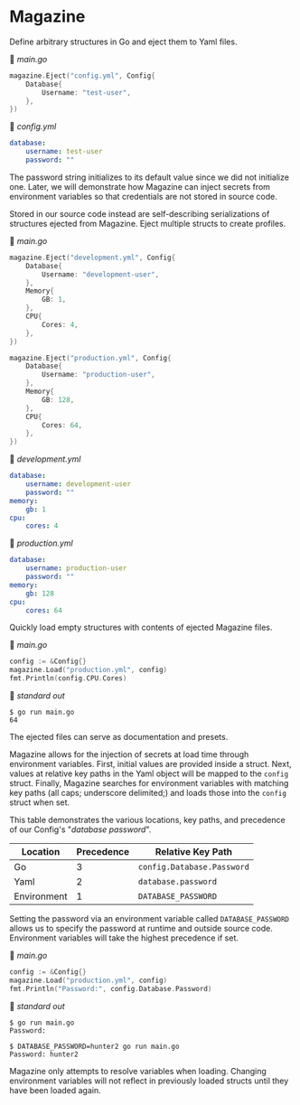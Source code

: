 # Magazine

Define arbitrary structures in Go and eject them to Yaml files.

📄 *main.go*
```go
magazine.Eject("config.yml", Config{
	Database{
		Username: "test-user",
	},
})
```

📄 *config.yml*
```yaml
database:
    username: test-user
    password: ""

```

The password string initializes to its default value since we did not initialize one. Later, we will demonstrate how Magazine can inject secrets from environment variables so that credentials are not stored in source code.

Stored in our source code instead are self-describing serializations of structures ejected from Magazine. Eject multiple structs to create profiles.

📄 *main.go*
```go
magazine.Eject("development.yml", Config{
	Database{
		Username: "development-user",
	},
	Memory{
		GB: 1,
	},
	CPU{
		Cores: 4,
	},
})

magazine.Eject("production.yml", Config{
	Database{
		Username: "production-user",
	},
	Memory{
		GB: 128,
	},
	CPU{
		Cores: 64,
	},
})
```

📄 *development.yml*
```yaml
database:
    username: development-user
    password: ""
memory:
    gb: 1
cpu:
    cores: 4

```

📄 *production.yml*
```yaml
database:
    username: production-user
    password: ""
memory:
    gb: 128
cpu:
    cores: 64

```

Quickly load empty structures with contents of ejected Magazine files. 

📄 *main.go*
```go
config := &Config{}
magazine.Load("production.yml", config)
fmt.Println(config.CPU.Cores)
```

📄 *standard out*
```shell
$ go run main.go
64
```

The ejected files can serve as documentation and presets.

Magazine allows for the injection of secrets at load time through environment variables. First, initial values are provided inside a struct. Next, values at relative key paths in the Yaml object will be mapped to the `config` struct. Finally, Magazine searches for environment variables with matching key paths (all caps; underscore delimited;) and loads those into the `config` struct when set.

This table demonstrates the various locations, key paths, and precedence of our Config's "*database password*".

| Location    | Precedence | Relative Key Path          |
| ----------- | ---------- | -------------------------- |
| Go          | 3          | `config.Database.Password` |
| Yaml        | 2          | `database.password`        |
| Environment | 1          | `DATABASE_PASSWORD`        |

Setting the password via an environment variable called `DATABASE_PASSWORD` allows us to specify the password at runtime and outside source code. Environment variables will take the highest precedence if set.

📄 *main.go*
```go
config := &Config{}
magazine.Load("production.yml", config)
fmt.Println("Password:", config.Database.Password)
```

📄 *standard out*
```shell
$ go run main.go
Password: 

$ DATABASE_PASSWORD=hunter2 go run main.go
Password: hunter2

```

Magazine only attempts to resolve variables when loading. Changing environment variables will not reflect in previously loaded structs until they have been loaded again.
